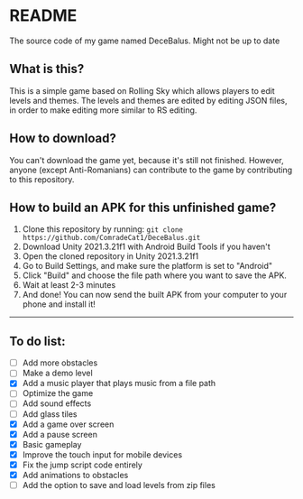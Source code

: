 # README
The source code of my game named DeceBalus. Might not be up to date

## What is this?
This is a simple game based on Rolling Sky which allows players to edit levels and themes.
The levels and themes are edited by editing JSON files, in order to make editing more similar to RS editing.

## How to download?
You can't download the game yet, because it's still not finished. However, anyone (except Anti-Romanians) can contribute to the game by contributing to this repository.

## How to build an APK for this unfinished game?
1. Clone this repository by running:
 ```git clone https://github.com/ComradeCat1/DeceBalus.git```
2. Download Unity 2021.3.21f1 with Android Build Tools if you haven't
3. Open the cloned repository in Unity 2021.3.21f1
4. Go to Build Settings, and make sure the platform is set to "Android"
5. Click "Build" and choose the file path where you want to save the APK.
6. Wait at least 2-3 minutes
7. And done! You can now send the built APK from your computer to your phone and install it!

---

## To do list:
- [ ] Add more obstacles
- [ ] Make a demo level
- [x] Add a music player that plays music from a file path
- [ ] Optimize the game
- [ ] Add sound effects
- [ ] Add glass tiles
- [x] Add a game over screen
- [x] Add a pause screen
- [x] Basic gameplay
- [x] Improve the touch input for mobile devices
- [x] Fix the jump script code entirely
- [x] Add animations to obstacles
- [ ] Add the option to save and load levels from zip files

